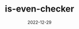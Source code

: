 ---
title: is-even-checker
description: An NPM package to check if a number is even (joke)
date: 2022-12-29
language: javascript
source: https://github.com/jonot-cyber/is-even-checker
link: https://www.npmjs.com/package/is-even-checker
---